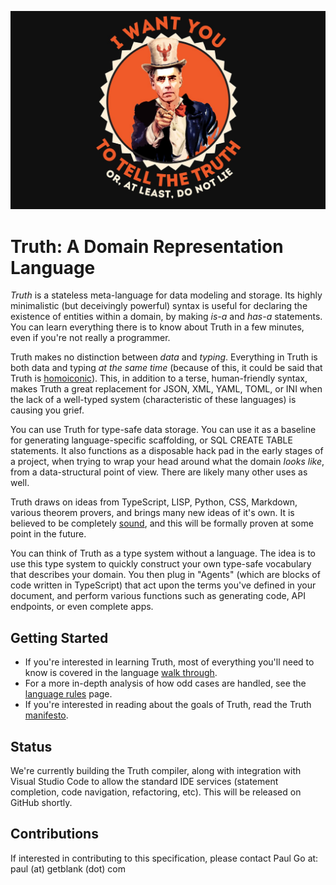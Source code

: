 ![Hero](Hero.png)

# Truth: A Domain Representation Language

*Truth* is a stateless meta-language for data modeling and storage. Its highly minimalistic (but deceivingly powerful) syntax is useful for declaring the existence of entities within a domain, by making *is-a* and *has-a* statements. You can learn everything there is to know about Truth in a few minutes, even if you're not really a programmer.

Truth makes no distinction between *data* and *typing*. Everything in Truth is both data and typing *at the same time* (because of this, it could be said that Truth is [homoiconic](https://en.wikipedia.org/wiki/Homoiconicity)). This, in addition to a terse, human-friendly syntax, makes Truth a great replacement for JSON, XML, YAML, TOML, or INI when the lack of a well-typed system (characteristic of these languages) is causing you grief.

You can use Truth for type-safe data storage. You can use it as a baseline for generating language-specific scaffolding, or SQL CREATE TABLE statements. It also functions as a disposable hack pad in the early stages of a project, when trying to wrap your head around what the domain *looks like*, from a data-structural point of view. There are likely many other uses as well.

Truth draws on ideas from TypeScript, LISP, Python, CSS, Markdown, various theorem provers, and brings many new ideas of it's own. It is believed to be completely [sound](https://en.wikipedia.org/wiki/Soundness), and this will be formally proven at some point in the future.

You can think of Truth as a type system without a language. The idea is to use this type system to quickly construct your own type-safe vocabulary that describes your domain. You then plug in "Agents" (which are blocks of code written in TypeScript) that act upon the terms you've defined in your document, and perform various functions such as generating code, API endpoints, or even complete apps.



## Getting Started

- If you're interested in learning Truth, most of everything you'll need to know is covered in the language [walk through](/paul-go/Truth/wiki/Walk-Through.md). 
- For a more in-depth analysis of how odd cases are handled, see the [language rules](/paul-go/Truth/wiki/LanguageRules.md) page.
- If you're interested in reading about the goals of Truth, read the Truth [manifesto](/paul-go/Truth/wiki/Manifesto.md).



## Status

We're currently building the Truth compiler, along with integration with Visual Studio Code to allow the standard IDE services (statement completion, code navigation, refactoring, etc). This will be released on GitHub shortly.



## Contributions

If interested in contributing to this specification, please contact Paul Go at: paul (at) getblank (dot) com

